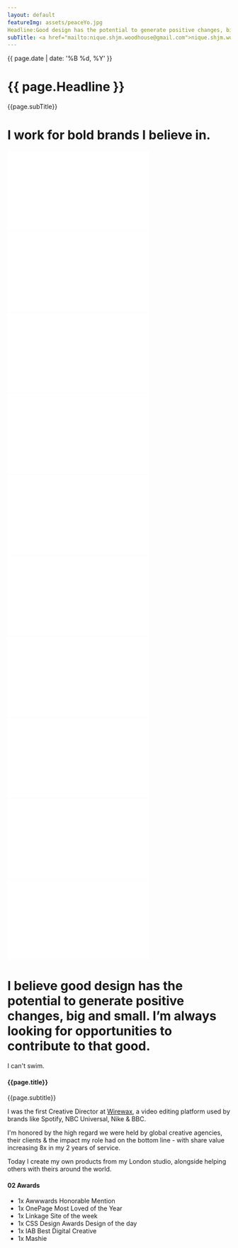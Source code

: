 ```yaml
---
layout: default
featureImg: assets/peaceYo.jpg
Headline:Good design has the potential to generate positive changes, big and small - I’m always looking for opportunities to contribute to that good.
subTitle: <a href="mailto:nique.shjm.woodhouse@gmail.com">nique.shjm.woodhouse@gmail.com</a> +44 0 7948 888 909
---
```


<div class="wider h100 saturate1 pos5050 greyscale1_saturate1 bgCover" style="background-image:url('{{ page.featureImg}}')">
	<div class="wideOverlay">
		<div class="grid midnight hero1 w100">
			<div class="unit whole textCenter paddingNo">
				<p class="mediumPrint">{{ page.date | date: '%B %d, %Y' }}	</p>		
			</div>
		      <div class="unit whole paddingNo">
		        <h1 class="textCenter">{{ page.Headline }}</h1>
		      </div>
		      <div class="unit whole textCenter paddingNo">
		      	<p class="mediumPrint">{{page.subTitle}}	</p>
		      </div>
		 </div> 
	</div>		 
</div>		


<div class="wider offBlackBg">
		<div class="grid">		
			<div class="unit whole dBlock xl-m-b xl-m-t">
				<h1 class="w50 mAuto ghost">I work for bold brands I believe in.</h1>
			</div>
			<div class="unit one-fifth">
				<img src="assets/logos/Logos_mtv.svg"/>
			</div>
			<div class="unit one-fifth">
				<img src="assets/logos/Logos_spotify.svg"/>
			</div>	
			<div class="unit one-fifth">
				<img src="assets/logos/Logos_vans.svg"/>
			</div>						
			<div class="unit one-fifth">
				<img src="assets/logos/Logos_adidas.svg"/>
			</div>	
			<div class="unit one-fifth">
				<img src="assets/logos/Logos_appearhere.svg"/>
			</div>
			<div class="unit one-fifth">
				<img src="assets/logos/Logos_nick.svg"/>
			</div>	
			<div class="unit one-fifth">
				<img src="assets/logos/Logos_aande.svg"/>
			</div>						
			<div class="unit one-fifth">
				<img src="assets/logos/Logos_paramount.svg"/>
			</div>				
			<div class="unit one-fifth">
				<img src="assets/logos/Logos_remington.svg"/>
			</div>
			<div class="unit one-fifth xl-m-b">
				<img src="assets/logos/Logos_nike.svg"/>
			</div>	
		</div>		
</div>


<div class="wider whiteBg">
		<div class="grid">
			<div class="unit whole dBlock xl-m-t l-m-b">
				<h1 class="w50 mAuto">I believe good design has the potential to generate positive changes, big and small. I’m always looking for opportunities to contribute to that good.</h1>
			</div>
		    <div class="half mAuto xl-m-b">
			        <p class="mTopNone">
			        	I can't swim.  
			        </p>
				 	<div class="grid__lock block">	
						<h4 class="grid__title block midnight">{{page.title}}</h4>
						<p class="subtitle block grey">{{page.subtitle}}</p>
					</div>						        
			        <p class="">
			        	 I was the first Creative Director at <a href="http://www.wirewax.com">Wirewax</a>, a video editing platform used by brands like Spotify, NBC Universal, Nike &amp; BBC.  
					</p>
					<p class="">
			        	I'm honored by the high regard we were held by global creative agencies, their clients &amp; the impact my role had on the bottom line - with share value increasing 8x in my 2 years of service.
			        </p>
			        <p class="">
			        	Today I create my own products from my London studio, alongside helping others with theirs around the world.  
			        </p>
			</div>
		</div>	
</div>	 


<div class="wider offBlackBg">
		<div class="grid bigGapBott">
		      <div class="unit one-third relative">
	      		<h4 class="absolute NinetyDegTitle"><span class="gold smallGapBott">02</span> Awards</h4>	
		  	</div>				
	      	<div class="unit two-thirds">
	        <ul class="w80 fRight blockLi list mediumGapBott">	
	        	<li>1x Awwwards Honorable Mention</li>
	        	<li>1x OnePage Most Loved of the Year</li>
	        	<li>1x Linkage Site of the week </li>
	        	<li>1x CSS Design Awards Design of the day</li>
	        	<li>1x IAB Best Digital Creative</li>
	        	<li>1x Mashie</li>
	        </ul>
	      </div>	      	      
	    </div>

</div>



 






